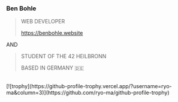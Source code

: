 ### Ben Bohle 
> WEB DEVELOPER
>
>  https://benbohle.website

AND

> STUDENT OF THE 42 HEILBRONN
> 
> BASED IN GERMANY 🇩🇪

<br>
[![trophy](https://github-profile-trophy.vercel.app/?username=ryo-ma&column=3)](https://github.com/ryo-ma/github-profile-trophy)
